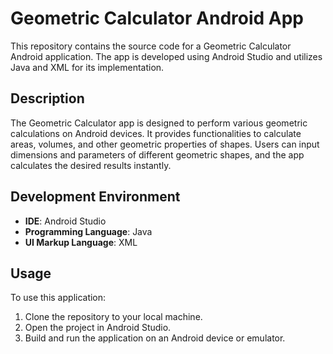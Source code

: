 # Geometric Calculator Android App

This repository contains the source code for a Geometric Calculator Android application. The app is developed using Android Studio and utilizes Java and XML for its implementation.

## Description

The Geometric Calculator app is designed to perform various geometric calculations on Android devices. It provides functionalities to calculate areas, volumes, and other geometric properties of shapes. Users can input dimensions and parameters of different geometric shapes, and the app calculates the desired results instantly.

## Development Environment

- **IDE**: Android Studio
- **Programming Language**: Java
- **UI Markup Language**: XML

## Usage

To use this application:

1. Clone the repository to your local machine.
2. Open the project in Android Studio.
3. Build and run the application on an Android device or emulator.
